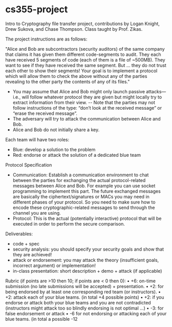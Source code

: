 # cs355-project
Intro to Cryptography file transfer project, contributions by Logan Knight, Drew Sukova, and Chase Thompson.
Class taught by Prof. Zikas.

The project instructions are as follows:

"Alice and Bob are subcontractors (security auditors) of the same company that claims it has given them different code-segments to audit. They each have received 5 segments of code (each of them is a file of ~500MB). They want to see if they have received the same segment. But … they do not trust each other to show their segments! Your goal is to implement a protocol which will allow them to check the above without any of the parties revealing to the other party the contents of any of its files."

- You may assume that Alice and Bob might only launch passive attacks—i.e., will
follow whatever protocol they are given but might locally try to extract information
from their view.
-- Note that the parties may not follow instructions of the type: “don’t look at the
received message” or “erase the received message”.
- The adversary will try to attack the communication between Alice and Bob.
- Alice and Bob do not initially share a key.

Each team will have two roles: 
- Blue: develop a solution to the problem
- Red: endorse or attack the solution of a dedicated blue team

Protocol Specification
- Communication: Establish a communication environment to chat between the parties for exchanging the actual protocol-related messages between Alice and Bob. For example you can use socket programming to implement this part. The future exchanged messages are basically the ciphertext/signatures or MACs you may need in different phases of your protocol. So you need to make sure how to encode these cryptographic-related messages to send through the channel you are using.
- Protocol: This is the actual (potentially interactive) protocol that will be executed in order to perform the secure comparison.

Deliverables:
- code + spec
- security analysis: you should specify your security goals and show that they are achieved!
- attack or endorsement: you may attack the theory (insufficient goals, incorrect argument) or implementation!
- in-class presentation: short description + demo + attack (if applicable)

Rubric (if points are >10 then 10; if points are < 0 then 0):
• +6: on-time submission (no late submissions will be accepted) + presentation.
• +2: for being endorsed by at least one corresponding red team (or instructors).
• +2: attack each of your blue teams. (in total +4 possible points)
• +2: if you endorse or attack both your blue teams and you are not contradicted (instructors might attack too so blindly endorsing is not optimal …)
• -3: for false endorsement or attack
• -6 for not endorsing or attacking each of your blue teams. (in total a possible -12
